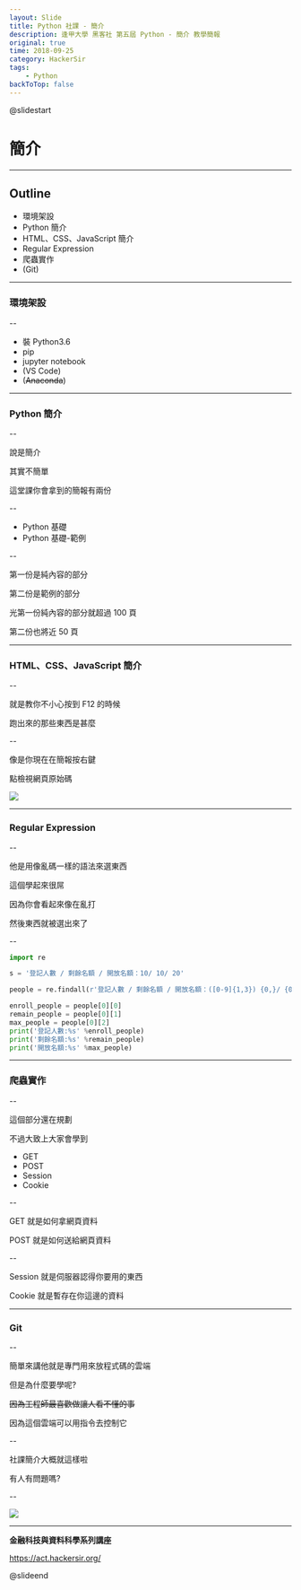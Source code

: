 ```yaml
---
layout: Slide
title: Python 社課 - 簡介
description: 逢甲大學 黑客社 第五屆 Python - 簡介 教學簡報
original: true
time: 2018-09-25
category: HackerSir
tags:
    - Python
backToTop: false
---
```


@slidestart

# 簡介

---

## Outline

+ 環境架設
+ Python 簡介
+ HTML、CSS、JavaScript 簡介
+ Regular Expression
+ 爬蟲實作
+ (Git)

---

### 環境架設

--

+ 裝 Python3.6
+ pip
+ jupyter notebook
+ (VS Code)
+ (~~Anaconda~~)

---

### Python 簡介

--

說是簡介

其實不簡單

這堂課你會拿到的簡報有兩份

--

+ Python 基礎
+ Python 基礎-範例

--

第一份是純內容的部分

第二份是範例的部分

光第一份純內容的部分就超過 100 頁

<!-- .element: class="fragment" data-fragment-index="1" -->

第二份也將近 50 頁

<!-- .element: class="fragment" data-fragment-index="2" -->

---

### HTML、CSS、JavaScript 簡介

--

就是教你不小心按到 F12 的時候

跑出來的那些東西是甚麼

--

像是你現在在簡報按右鍵

點檢視網頁原始碼

![](1.webp)

---

### Regular Expression

--

他是用像亂碼一樣的語法來選東西

這個學起來很屌

因為你會看起來像在亂打

然後東西就被選出來了

--

```python
import re

s = '登記人數 / 剩餘名額 / 開放名額：10/ 10/ 20'

people = re.findall(r'登記人數 / 剩餘名額 / 開放名額：([0-9]{1,3}) {0,}/ {0,}([0-9]{1,3}) {0,}/ {0,}([0-9]{1,3})', s)

enroll_people = people[0][0]
remain_people = people[0][1]
max_people = people[0][2]
print('登記人數:%s' %enroll_people)
print('剩餘名額:%s' %remain_people)
print('開放名額:%s' %max_people)
```

---

### 爬蟲實作

--

這個部分還在規劃

不過大致上大家會學到

+ GET
+ POST
+ Session
+ Cookie

--

GET 就是如何拿網頁資料

POST 就是如何送給網頁資料

--

Session 就是伺服器認得你要用的東西

Cookie 就是暫存在你這邊的資料

---

### Git

--

簡單來講他就是專門用來放程式碼的雲端

但是為什麼要學呢?

~~因為工程師最喜歡做讓人看不懂的事~~

因為這個雲端可以用指令去控制它

--

社課簡介大概就這樣啦

有人有問題嗎?

--

![](2.webp)

---

**金融科技與資料科學系列講座**

https://act.hackersir.org/

@slideend

